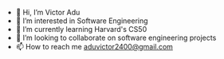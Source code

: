 - 👋 Hi, I’m Victor Adu
- 👀 I’m interested in Software Engineering
- 🌱 I’m currently learning Harvard's CS50
- 💞️ I’m looking to collaborate on software engineering projects
- 📫 How to reach me aduvictor2400@gmail.com

<!---
aduV24/aduV24 is a ✨ special ✨ repository because its `README.md` (this file) appears on your GitHub profile.
You can click the Preview link to take a look at your changes.
--->

